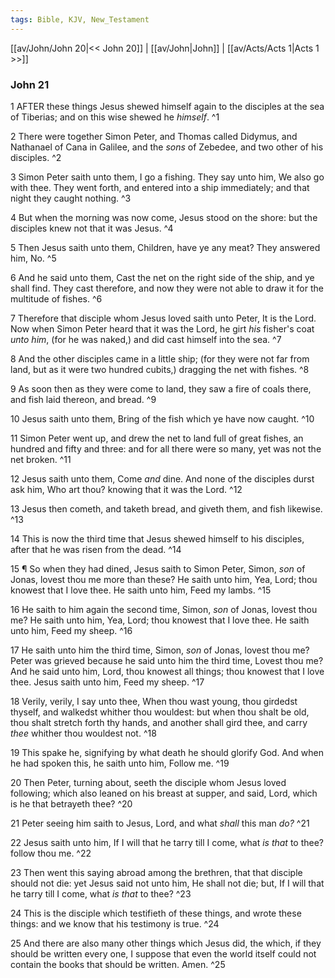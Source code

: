 ```yaml
---
tags: Bible, KJV, New_Testament
---
```


[[av/John/John 20|<< John 20]] | [[av/John|John]] | [[av/Acts/Acts 1|Acts 1 >>]]

### John 21

1 AFTER these things Jesus shewed himself again to the disciples at the sea of Tiberias; and on this wise shewed he _himself_. ^1

2 There were together Simon Peter, and Thomas called Didymus, and Nathanael of Cana in Galilee, and the _sons_ of Zebedee, and two other of his disciples. ^2

3 Simon Peter saith unto them, I go a fishing. They say unto him, We also go with thee. They went forth, and entered into a ship immediately; and that night they caught nothing. ^3

4 But when the morning was now come, Jesus stood on the shore: but the disciples knew not that it was Jesus. ^4

5 Then Jesus saith unto them, Children, have ye any meat? They answered him, No. ^5

6 And he said unto them, Cast the net on the right side of the ship, and ye shall find. They cast therefore, and now they were not able to draw it for the multitude of fishes. ^6

7 Therefore that disciple whom Jesus loved saith unto Peter, It is the Lord. Now when Simon Peter heard that it was the Lord, he girt _his_ fisher's coat _unto_ _him_, (for he was naked,) and did cast himself into the sea. ^7

8 And the other disciples came in a little ship; (for they were not far from land, but as it were two hundred cubits,) dragging the net with fishes. ^8

9 As soon then as they were come to land, they saw a fire of coals there, and fish laid thereon, and bread. ^9

10 Jesus saith unto them, Bring of the fish which ye have now caught. ^10

11 Simon Peter went up, and drew the net to land full of great fishes, an hundred and fifty and three: and for all there were so many, yet was not the net broken. ^11

12 Jesus saith unto them, Come _and_ dine. And none of the disciples durst ask him, Who art thou? knowing that it was the Lord. ^12

13 Jesus then cometh, and taketh bread, and giveth them, and fish likewise. ^13

14 This is now the third time that Jesus shewed himself to his disciples, after that he was risen from the dead. ^14

15 ¶ So when they had dined, Jesus saith to Simon Peter, Simon, _son_ of Jonas, lovest thou me more than these? He saith unto him, Yea, Lord; thou knowest that I love thee. He saith unto him, Feed my lambs. ^15

16 He saith to him again the second time, Simon, _son_ of Jonas, lovest thou me? He saith unto him, Yea, Lord; thou knowest that I love thee. He saith unto him, Feed my sheep. ^16

17 He saith unto him the third time, Simon, _son_ of Jonas, lovest thou me? Peter was grieved because he said unto him the third time, Lovest thou me? And he said unto him, Lord, thou knowest all things; thou knowest that I love thee. Jesus saith unto him, Feed my sheep. ^17

18 Verily, verily, I say unto thee, When thou wast young, thou girdedst thyself, and walkedst whither thou wouldest: but when thou shalt be old, thou shalt stretch forth thy hands, and another shall gird thee, and carry _thee_ whither thou wouldest not. ^18

19 This spake he, signifying by what death he should glorify God. And when he had spoken this, he saith unto him, Follow me. ^19

20 Then Peter, turning about, seeth the disciple whom Jesus loved following; which also leaned on his breast at supper, and said, Lord, which is he that betrayeth thee? ^20

21 Peter seeing him saith to Jesus, Lord, and what _shall_ this man _do?_ ^21

22 Jesus saith unto him, If I will that he tarry till I come, what _is_ _that_ to thee? follow thou me. ^22

23 Then went this saying abroad among the brethren, that that disciple should not die: yet Jesus said not unto him, He shall not die; but, If I will that he tarry till I come, what _is_ _that_ to thee? ^23

24 This is the disciple which testifieth of these things, and wrote these things: and we know that his testimony is true. ^24

25 And there are also many other things which Jesus did, the which, if they should be written every one, I suppose that even the world itself could not contain the books that should be written. Amen. ^25
